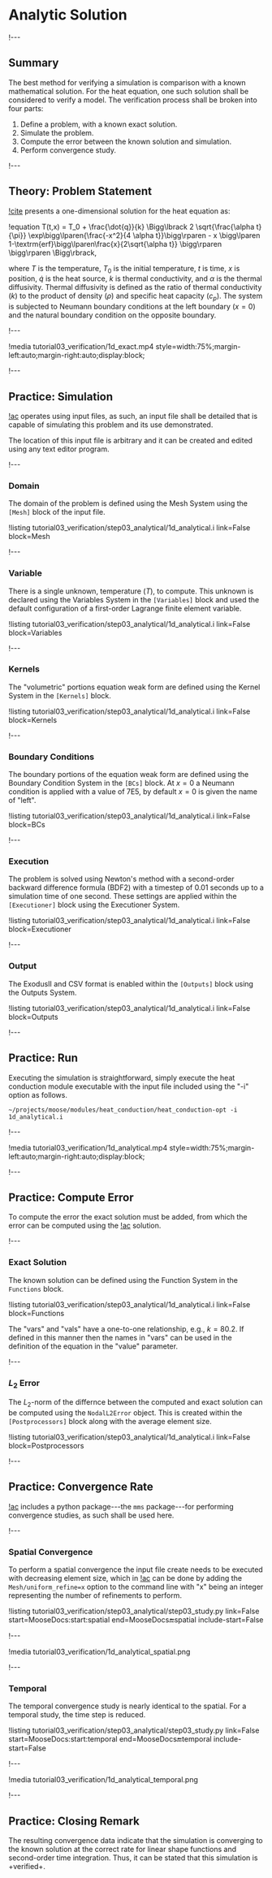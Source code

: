 # Analytic Solution

!---

## Summary

The best method for verifying a simulation is comparison with a known mathematical solution.
For the heat equation, one such solution shall be considered to verify a model. The verification
process shall be broken into four parts:

1. Define a problem, with a known exact solution.
2. Simulate the problem.
3. Compute the error between the known solution and simulation.
4. Perform convergence study.

!---

## Theory: Problem Statement

[!cite](incropera1996fundamentals) presents a one-dimensional solution for the heat equation as:

!equation
T(t,x) = T_0 + \frac{\dot{q}}{k} \Bigg\lbrack 2 \sqrt{\frac{\alpha t}{\pi}}
         \exp\bigg\lparen{\frac{-x^2}{4 \alpha t}}\bigg\rparen -
         x \bigg\lparen 1-\textrm{erf}\bigg\lparen\frac{x}{2\sqrt{\alpha t}} \bigg\rparen \bigg\rparen \Bigg\rbrack,

where $T$ is the temperature, $T_0$ is the initial temperature, $t$ is time, $x$ is position,
$\dot{q}$ is the heat source, $k$ is thermal conductivity, and $\alpha$ is the thermal diffusivity.
Thermal diffusivity is defined as the ratio of thermal conductivity ($k$) to the product of density ($\rho$)
and specific heat capacity ($c_p$). The system is subjected to Neumann boundary conditions at the
left boundary ($x=0$) and the natural boundary condition on the opposite boundary.

!---

!media tutorial03_verification/1d_exact.mp4 style=width:75%;margin-left:auto;margin-right:auto;display:block;

!---

## Practice: Simulation

[!ac](MOOSE) operates using input files, as such, an input file shall be detailed that is capable of
simulating this problem and its use demonstrated.

The location of this input file is arbitrary and it can be created and edited using any text editor
program.

!---

### Domain

The domain of the problem is defined using the Mesh System using the `[Mesh]` block of the input file.

!listing tutorial03_verification/step03_analytical/1d_analytical.i link=False block=Mesh

!---

### Variable

There is a single unknown, temperature ($T$), to compute. This unknown is declared using the
Variables System in the `[Variables]` block and used the default
configuration of a first-order Lagrange finite element variable.

!listing tutorial03_verification/step03_analytical/1d_analytical.i link=False block=Variables

!---

### Kernels

The "volumetric" portions equation weak form are defined using the Kernel System in the `[Kernels]`
block.

!listing tutorial03_verification/step03_analytical/1d_analytical.i link=False block=Kernels

!---

### Boundary Conditions

The boundary portions of the equation weak form are defined using the
Boundary Condition System in the `[BCs]` block. At $x=0$ a
Neumann condition is applied with a value of 7E5, by default $x=0$ is given the name of "left".

!listing tutorial03_verification/step03_analytical/1d_analytical.i link=False block=BCs

!---

### Execution

The problem is solved using Newton's method with a second-order backward difference formula (BDF2)
with a timestep of 0.01 seconds up to a simulation time of one second. These settings are applied
within the `[Executioner]` block using the Executioner System.

!listing tutorial03_verification/step03_analytical/1d_analytical.i link=False block=Executioner

!---

### Output

The ExodusII and CSV format is enabled within the `[Outputs]` block using the Outputs
System.

!listing tutorial03_verification/step03_analytical/1d_analytical.i link=False block=Outputs

!---

## Practice: Run

Executing the simulation is straightforward, simply execute the heat conduction module executable
with the input file included using the "-i" option as follows.

```
~/projects/moose/modules/heat_conduction/heat_conduction-opt -i 1d_analytical.i
```

!---

!media tutorial03_verification/1d_analytical.mp4 style=width:75%;margin-left:auto;margin-right:auto;display:block;

!---

## Practice: Compute Error

To compute the error the exact solution must be added, from which the error can be computed using
the [!ac](FEM) solution.

!---


### Exact Solution

The known solution can be defined using the Function System in the `Functions` block.

!listing tutorial03_verification/step03_analytical/1d_analytical.i link=False block=Functions

The "vars" and "vals" have a one-to-one relationship, e.g., $k=80.2$. If defined in this manner
then the names in "vars" can be used in the definition of the equation in the "value" parameter.

!---

### $L_2$ Error

The $L_2$-norm of the differnce between the computed and exact solution
can be computed using the `NodalL2Error` object. This is created within the `[Postprocessors]` block
along with the average element size.

!listing tutorial03_verification/step03_analytical/1d_analytical.i link=False block=Postprocessors

!---

## Practice: Convergence Rate

[!ac](MOOSE) includes a python package---the `mms` package---for performing convergence studies, as
such shall be used here.

!---

### Spatial Convergence

To perform a spatial convergence the input file create needs to be executed with decreasing element
size, which in [!ac](MOOSE) can be done by adding the `Mesh/uniform_refine=x` option to the
command line with "x" being an integer representing the number of refinements to perform.

!listing tutorial03_verification/step03_analytical/step03_study.py
         link=False start=MooseDocs:start:spatial end=MooseDocs:end:spatial include-start=False

!---

!media tutorial03_verification/1d_analytical_spatial.png

!---

### Temporal

The temporal convergence study is nearly identical to the spatial.
For a temporal study, the time step is reduced.

!listing tutorial03_verification/step03_analytical/step03_study.py
         link=False start=MooseDocs:start:temporal end=MooseDocs:end:temporal include-start=False

!---

!media tutorial03_verification/1d_analytical_temporal.png

!---

## Practice: Closing Remark

The resulting convergence data indicate that the simulation is converging to the known solution
at the correct rate for linear shape functions and second-order time integration. Thus, it can
be stated that this simulation is +verified+.
